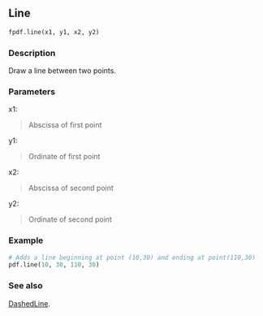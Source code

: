 ## Line ##

```python
fpdf.line(x1, y1, x2, y2)
```

### Description ###

Draw a line between two points.

### Parameters ###

x1:
> Abscissa of first point

y1:
> Ordinate of first point

x2:
> Abscissa of second point

y2:
> Ordinate of second point

### Example ###

```python
# Adds a line beginning at point (10,30) and ending at point(110,30)
pdf.line(10, 30, 110, 30)
```

### See also ###

[DashedLine](DashedLine.md).
